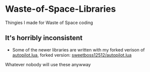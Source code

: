# Waste-of-Space-Libraries

Thingies I made for Waste of Space coding

## It's horribly inconsistent

- Some of the newer libraries are written with my forked verison of [autopilot.lua](https://github.com/flxwed/autopilot.lua),  forked version: [sweetboss12512/autopilot.lua](https://github.com/sweetboss12512/autopilot.lua/tree/stable)
  
Whatever nobody will use these anywway

